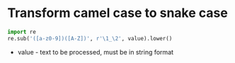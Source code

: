 # Transform camel case to snake case

```python
import re
re.sub('([a-z0-9])([A-Z])', r'\1_\2', value).lower()
```

- value - text to be processed, must be in string format
